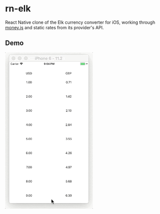 
# rn-elk

React Native clone of the Elk currency converter for iOS, working through [money.js](https://github.com/openexchangerates/money.js/) and static rates from its provider's API.

## Demo
<img src="https://github.com/0x07cc/rn-elk/blob/master/demo.gif" />
